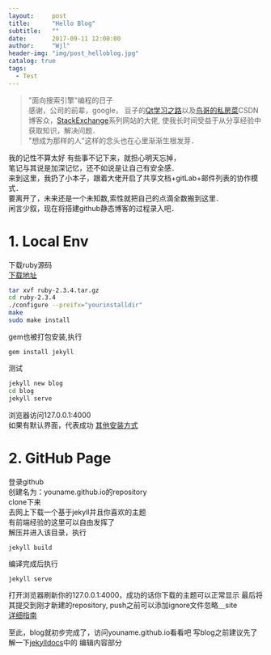 ```yaml
---
layout:     post
title:      "Hello Blog"
subtitle:   ""
date:       2017-09-11 12:00:00
author:     "Wjl"
header-img: "img/post_helloblog.jpg"
catalog: true
tags:
  - Test
---
```


> "面向搜索引擎"编程的日子  
感谢，公司的前辈，google，
豆子的[Qt学习之路](https://www.devbean.net/)以及[鸟哥的私房菜](http://linux.vbird.org/)CSDN博客众，[StackExchange](https://stackexchange.com/)系列网站的大佬,
使我长时间受益于从分享经验中获取知识，解决问题．  
"想成为那样的人"这样的念头也在心里渐渐生根发芽．

我的记性不算太好
有些事不记下来，就担心明天忘掉，  
笔记与其说是加深记忆，还不如说是让自己有安全感．  
来到这里，我扔了小本子，跟着大佬开启了共享文档+gitLab+邮件列表的协作模式．  
要离开了，未来还是一个未知数,索性就把自己的点滴全数搬到这里．  
闲言少叙，现在将搭建github静态博客的过程录入吧．

# 1. Local Env  
下载ruby源码  
[下载地址](https://www.ruby-lang.org/en/downloads)  
```Bash
tar xvf ruby-2.3.4.tar.gz
cd ruby-2.3.4
./configure --preifx="yourinstalldir"
make
sudo make install
```
gem也被打包安装,执行
```
gem install jekyll
```
测试
```Bash
jekyll new blog
cd blog
jekyll serve
```
浏览器访问127.0.0.1:4000  
如果有默认界面，代表成功
[其他安装方式](http://jekyllrb.com.cn/docs/quickstart/)
# 2. GitHub Page
登录github  
创建名为：youname.github.io的repository  
clone下来  
去网上下载一个基于jekyll并且你喜欢的主题  
有前端经验的这里可以自由发挥了  
解压并进入该目录，执行
```
jekyll build
```
编译完成后执行
```
jekyll serve
```
打开浏览器刷新你的127.0.0.1:4000，成功的话你下载的主题可以正常显示
最后将其提交到刚才新建的repository, push之前可以添加ignore文件忽略＿site  
[详细指南](http://jekyllrb.com/docs/github-pages/)

至此，blog就初步完成了，访问youname.github.io看看吧
写blog之前建议先了解一下[jekylldocs](http://jekyll.com.cn/docs/home)中的
编辑内容部分
